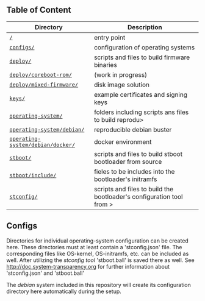 ## Table of Content
Directory | Description
------------ | -------------
[`/`](../README.md#scripts) | entry point
[`configs/`](README.md#configs) | configuration of operating systems
[`deploy/`](../deploy/README.md#deploy) | scripts and files to build firmware binaries
[`deploy/coreboot-rom/`](../deploy/coreboot-rom/README.md#deploy-coreboot-rom) | (work in progress)
[`deploy/mixed-firmware/`](../deploy/mixed-firmware/README.md#deploy-mixed-firmware) | disk image solution
[`keys/`](../keys/README.md#keys) | example certificates and signing keys
[`operating-system/`](../operating-system/README.md#operating-system) | folders including scripts ans files to build reprodu>
[`operating-system/debian/`](../operating-system/debian/README.md#operating-system-debian) | reproducible debian buster
[`operating-system/debian/docker/`](../operating-system/debian/docker/README.md#operating-system-debian-docker) | docker environment
[`stboot/`](../stboot/README.md#stboot) | scripts and files to build stboot bootloader from source
[`stboot/include/`](../stboot/include/README.md#stboot-include) | fieles to be includes into the bootloader's initramfs
[`stconfig/`](../stconfig/README.md#stconfig) | scripts and files to build the bootloader's configuration tool from >

## Configs
Directories for individual operating-system configuration can be created here. These directories must at least contain a 'stconfig.json' file. The corresponding files like OS-kernel, OS-initramfs, etc. can be included as well. After utilizing the *stconfig tool* 'stboot.ball' is saved there as well.
See http://doc.system-transparency.org for further information about 'stconfig.json' and 'stboot.ball'

The *debian* system included in this repository will create its configuration directory here automatically during the setup.
